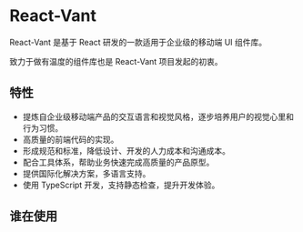 # React-Vant

React-Vant 是基于 React 研发的一款适用于企业级的移动端 UI 组件库。

致力于做有温度的组件库也是 React-Vant 项目发起的初衷。

## 特性

- 提炼自企业级移动端产品的交互语言和视觉风格，逐步培养用户的视觉心里和行为习惯。
- 高质量的前端代码的实现。
- 形成规范和标准，降低设计、开发的人力成本和沟通成本。
- 配合工具体系，帮助业务快速完成高质量的产品原型。
- 提供国际化解决方案，多语言支持。
- 使用 TypeScript 开发，支持静态检查，提升开发体验。

## 谁在使用
